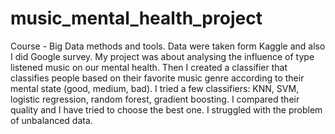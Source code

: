 # music_mental_health_project
Course - Big Data methods and tools.
Data were taken form Kaggle and also I did Google survey.
My project was about analysing the influence of type listened music on our mental health. 
Then I created a classifier that classifies people based on their favorite music genre according to their mental state (good, medium, bad).
I tried a few classifiers: KNN, SVM, logistic regression, random forest, gradient boosting.
I compared their quality and I have tried to choose the best one.
I struggled with the problem of unbalanced data.
